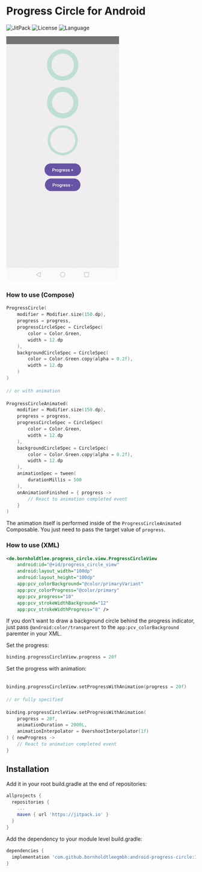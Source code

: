 # Progress Circle for Android

![JitPack](https://img.shields.io/jitpack/version/com.github.bornholdtleegmbh/android-progress-circle?color=%2344cc11&style=for-the-badge)
![License](https://img.shields.io/github/license/bornholdtleegmbh/android-progress-circle?color=%230087ff&style=for-the-badge)
![Language](https://img.shields.io/github/languages/top/bornholdtleegmbh/android-progress-circle?color=%23875dff&style=for-the-badge)

<img src="demo.gif" alt="demo" width="300"/>

### How to use (Compose)

```kotlin
ProgressCircle(
    modifier = Modifier.size(150.dp),
    progress = progress,
    progressCircleSpec = CircleSpec(
        color = Color.Green,
        width = 12.dp
    ),
    backgroundCircleSpec = CircleSpec(
        color = Color.Green.copy(alpha = 0.2f),
        width = 12.dp
    )
)

// or with animation

ProgressCircleAnimated(
    modifier = Modifier.size(150.dp),
    progress = progress,
    progressCircleSpec = CircleSpec(
        color = Color.Green,
        width = 12.dp
    ),
    backgroundCircleSpec = CircleSpec(
        color = Color.Green.copy(alpha = 0.2f),
        width = 12.dp
    ),
    animationSpec = tween(
        durationMillis = 500
    ),
    onAnimationFinished = { progress ->
        // React to animation completed event
    }
)
```

The animation itself is performed inside of the `ProgressCircleAnimated` Composable. You just need to pass the target value of `progress`.

### How to use (XML)
```xml
<de.bornholdtlee.progress_circle.view.ProgressCircleView
    android:id="@+id/progress_circle_view"
    android:layout_width="100dp"
    android:layout_height="100dp"
    app:pcv_colorBackground="@color/primaryVariant"
    app:pcv_colorProgress="@color/primary"
    app:pcv_progress="10"
    app:pcv_strokeWidthBackground="12"
    app:pcv_strokeWidthProgress="8" />
```
If you don't want to draw a background circle behind the progress indicator, just pass `@android:color/transparent` to the `app:pcv_colorBackground` paremter in your XML.

Set the progress:
```kotlin
binding.progressCircleView.progress = 20f
```

Set the progress with animation:
```kotlin

binding.progressCircleView.setProgressWithAnimation(progress = 20f)

// or fully specified

binding.progressCircleView.setProgressWithAnimation(
    progress = 20f,
    animationDuration = 2000L,
    animationInterpolator = OvershootInterpolator(1f)
) { newProgress ->
    // React to animation completed event
}
```

## Installation

Add it in your root build.gradle at the end of repositories:
```gradle
allprojects {
  repositories {
    ...
    maven { url 'https://jitpack.io' }
  }
}
```

Add the dependency to your module level build.gradle:
```gradle
dependencies {
  implementation 'com.github.bornholdtleegmbh:android-progress-circle:1.1.0'
}
```
